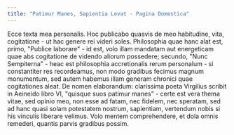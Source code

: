 ```yaml
---
title: "Patimur Manes, Sapientia Levat - Pagina Domestica"
---
```

Ecce texta mea personalis.  Hoc publicabo quasvis de meo habitudine, vita, cogitatione - ut hac genere rei videri soles.  Philosophia quae hanc alat est, primo,  "Publice laborare" - id est, volo illam mandatam aut energeticam quae abs cogitatione de videndo aliorum possedere; secundo, "Nunc Sempiterna" - heac est philosophia accretionalis rerum personalum - si constantiter res recordeamus, non modo gradibus fecimus magnum monumentum, sed autem habemus illam generam chronici quae cogitationes aleat.  De nomen elaborandum: clarissima poeta Virgilius scribit in Aeineido libro VI, "quisque suos patimur manes" - certe est vera thema vitae, sed opinio meo, non esse ad fatam, nec fidelem, nec speratam, sed ad hanc quasi solam potestatem nostrum, sapientiam, vertendum nobis si his vinculis liberare velimus.  Volo mentem comprehendere, et dola omnis remederi, quantis parvis gradibus possim.
